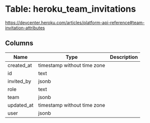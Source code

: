 
# Table: heroku_team_invitations
https://devcenter.heroku.com/articles/platform-api-reference#team-invitation-attributes
## Columns
| Name        | Type           | Description  |
| ------------- | ------------- | -----  |
|created_at|timestamp without time zone||
|id|text||
|invited_by|jsonb||
|role|text||
|team|jsonb||
|updated_at|timestamp without time zone||
|user|jsonb||
